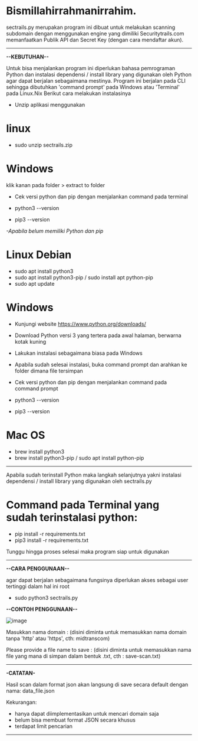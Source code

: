 # Bismillahirrahmanirrahim.

sectrails.py merupakan program ini dibuat untuk melakukan scanning subdomain dengan menggunakan 
engine yang dimiliki Securitytrails.com memanfaatkan Publik API dan Secret Key (dengan cara 
mendaftar akun).

----------------------------------------------------------------------------------------

**--KEBUTUHAN--**

Untuk bisa menjalankan program ini diperlukan bahasa pemrograman Python dan instalasi dependensi / 
install library yang digunakan oleh Python agar dapat berjalan sebagaimana mestinya. Program ini 
berjalan pada CLI sehingga dibutuhkan 'command prompt' pada Windows atau 'Terminal' pada Linux.Nix 
Berikut cara melakukan instalasinya

- Unzip aplikasi menggunakan
# linux

- sudo unzip sectrails.zip

# Windows

klik kanan pada folder > extract to folder

- Cek versi python dan pip dengan menjalankan command pada terminal

- python3 --version
- pip3 --version

_-Apabila belum memiliki Python dan pip_
# Linux Debian

- sudo apt install python3
- sudo apt install python3-pip / sudo install apt python-pip
- sudo apt update

# Windows 

- Kunjungi website https://www.python.org/downloads/
- Download Python versi 3 yang tertera pada awal halaman, berwarna kotak kuning
- Lakukan instalasi sebagaimana biasa pada Windows
- Apabila sudah selesai instalasi, buka command prompt dan arahkan ke folder dimana file tersimpan
- Cek versi python dan pip dengan menjalankan command pada command prompt

- python3 --version
- pip3 --version

# Mac OS

- brew install python3
- brew install python3-pip / sudo apt install  python-pip

----------------------------------------------------------------------------------------

Apabila sudah terinstall Python maka langkah selanjutnya yakni instalasi dependensi / install 
library yang digunakan oleh sectrails.py

# Command pada Terminal yang sudah terinstalasi python:

- pip install -r requirements.txt
- pip3 install -r requirements.txt

Tunggu hingga proses selesai maka program siap untuk digunakan

----------------------------------------------------------------------------------------

**--CARA PENGGUNAAN--**

agar dapat berjalan sebagaimana fungsinya diperlukan akses sebagai user tertinggi dalam hal ini 
root

- sudo python3 sectrails.py

**--CONTOH PENGGUNAAN--**

![image](https://user-images.githubusercontent.com/95019755/149065432-89efa32a-4b8e-40dd-93f9-0438f3a8a3f9.png)

Masukkan nama domain : (disini diminta untuk memasukkan nama domain tanpa 'http' atau 'https', 
cth: midtranscom)

Please provide a file name to save : (disini diminta untuk memasukkan nama file yang mana di simpan 
dalam bentuk .txt, cth : save-scan.txt)

----------------------------------------------------------------------------------------

**-CATATAN-**

Hasil scan dalam format json akan langsung di save secara default dengan nama:
data_file.json

Kekurangan:
- hanya dapat diimplementasikan untuk mencari domain saja
- belum bisa membuat format JSON secara khusus
- terdapat limit pencarian

----------------------------------------------------------------------------------------
